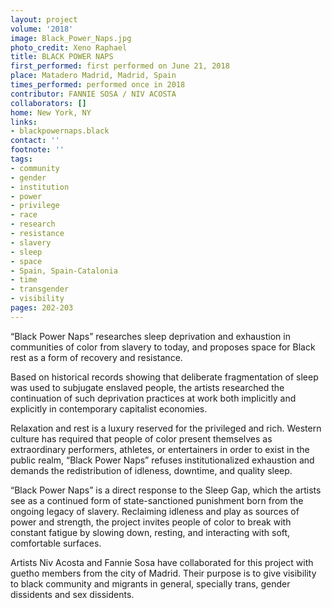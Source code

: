 ```yaml
---
layout: project
volume: '2018'
image: Black_Power_Naps.jpg
photo_credit: Xeno Raphael
title: BLACK POWER NAPS
first_performed: first performed on June 21, 2018
place: Matadero Madrid, Madrid, Spain
times_performed: performed once in 2018
contributor: FANNIE SOSA / NIV ACOSTA
collaborators: []
home: New York, NY
links:
- blackpowernaps.black
contact: ''
footnote: ''
tags:
- community
- gender
- institution
- power
- privilege
- race
- research
- resistance
- slavery
- sleep
- space
- Spain, Spain-Catalonia
- time
- transgender
- visibility
pages: 202-203
---
```




“Black Power Naps” researches sleep deprivation and exhaustion in communities of color from slavery to today, and proposes space for Black rest as a form of recovery and resistance.

Based on historical records showing that deliberate fragmentation of sleep was used to subjugate enslaved people, the artists researched the continuation of such deprivation practices at work both implicitly and explicitly in contemporary capitalist economies.

Relaxation and rest is a luxury reserved for the privileged and rich. Western culture has required that people of color present themselves as extraordinary performers, athletes, or entertainers in order to exist in the public realm, “Black Power Naps” refuses institutionalized exhaustion and demands the redistribution of idleness, downtime, and quality sleep.

“Black Power Naps” is a direct response to the Sleep Gap, which the artists see as a continued form of state-sanctioned punishment born from the ongoing legacy of slavery. Reclaiming idleness and play as sources of power and strength, the project invites people of color to break with constant fatigue by slowing down, resting, and interacting with soft, comfortable surfaces.

Artists Niv Acosta and Fannie Sosa have collaborated for this project with guetho members from the city of Madrid. Their purpose is to give visibility to black community and migrants in general, specially trans, gender dissidents and sex dissidents.
